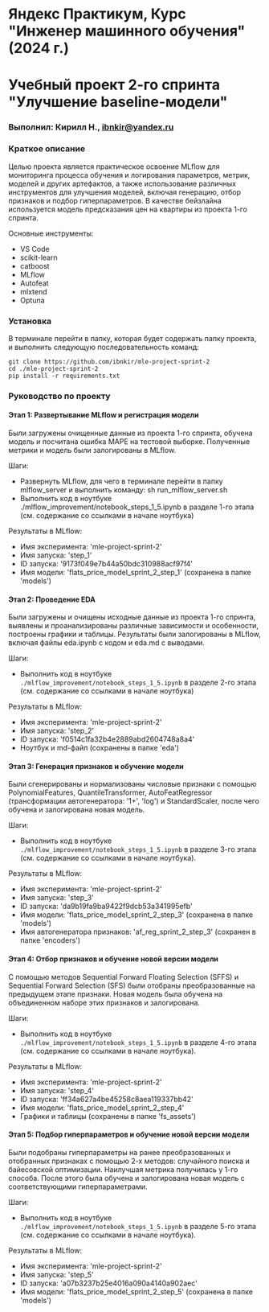 # Яндекс Практикум, Курс "Инженер машинного обучения" (2024 г.)
# Учебный проект 2-го спринта "Улучшение baseline-модели"
### Выполнил: Кирилл Н., ibnkir@yandex.ru

### Краткое описание
Целью проекта является практическое освоение MLflow для мониторинга процесса обучения и логирования параметров, метрик, моделей и других артефактов, а также использование различных инструментов для улучшения моделей, включая генерацию, отбор признаков и подбор гиперпараметров. В качестве бейзлайна используется модель предсказания цен на квартиры из проекта 1-го спринта.

Основные инструменты: 
- VS Code
- scikit-learn 
- catboost
- MLflow
- Autofeat
- mlxtend 
- Optuna 

### Установка
В терминале перейти в папку, которая будет содержать папку проекта, и выполнить следующую последовательность команд:
```
git clone https://github.com/ibnkir/mle-project-sprint-2
cd ./mle-project-sprint-2
pip install -r requirements.txt
```

### Руководство по проекту
#### Этап 1: Развертывание MLflow и регистрация модели
Были загружены очищенные данные из проекта 1-го спринта, обучена модель и посчитана ошибка MAPE на тестовой выборке. Полученные метрики и модель были залогированы в MLflow.

Шаги:
- Развернуть MLflow, для чего в терминале перейти в папку mlflow_server и выполнить команду: sh run_mlflow_server.sh
- Выполнить код в ноутбуке ./mlflow_improvement/notebook_steps_1_5.ipynb в разделе 1-го этапа (см. содержание со ссылками в начале ноутбука)

Результаты в MLflow:
- Имя эксперимента: 'mle-project-sprint-2'
- Имя запуска: 'step_1'
- ID запуска: '9173f049e7b44a50bdc310988acf97f4'
- Имя модели: 'flats_price_model_sprint_2_step_1' (сохранена в папке 'models')

#### Этап 2: Проведение EDA 
Были загружены и очищены исходные данные из проекта 1-го спринта, выявлены и проанализированы различные зависимости и особенности, построены графики и таблицы. Результаты были залогированы в MLflow, включая файлы eda.ipynb с кодом и eda.md с выводами.

Шаги:
- Выполнить код в ноутбуке `./mlflow_improvement/notebook_steps_1_5.ipynb` в разделе 2-го этапа (см. содержание со ссылками в начале ноутбука)

Результаты в MLflow:
- Имя эксперимента: 'mle-project-sprint-2'
- Имя запуска: 'step_2'
- ID запуска: 'f0514c1fa32b4e2889abd2604748a8a4'
- Ноутбук и md-файл (сохранены в папке 'eda')

#### Этап 3: Генерация признаков и обучение модели
Были сгенерированы и нормализованы числовые признаки с помощью PolynomialFeatures, QuantileTransformer, AutoFeatRegressor (трансформации автогенератора: '1+', 'log') и StandardScaler, после чего обучена и залогирована новая модель.

Шаги:
- Выполнить код в ноутбуке `./mlflow_improvement/notebook_steps_1_5.ipynb` в разделе 3-го этапа (см. содержание со ссылками в начале ноутбука).

Результаты в MLflow:
- Имя эксперимента: 'mle-project-sprint-2'
- Имя запуска: 'step_3'
- ID запуска: 'da9b19fa9ba9422f9dcb53a341995efb'
- Имя модели: 'flats_price_model_sprint_2_step_3' (сохранена в папке 'models')
- Имя автогенератора признаков: 'af_reg_sprint_2_step_3' (сохранен в папке 'encoders')

#### Этап 4: Отбор признаков и обучение новой версии модели
С помощью методов Sequential Forward Floating Selection (SFFS) и Sequential Forward Selection (SFS) были отобраны преобразованные на предыдущем этапе признаки. Новая модель была обучена на объединенном наборе этих признаков и залогирована.

Шаги:
- Выполнить код в ноутбуке `./mlflow_improvement/notebook_steps_1_5.ipynb` в разделе 4-го этапа (см. содержание со ссылками в начале ноутбука).

Результаты в MLflow:
- Имя эксперимента: 'mle-project-sprint-2'
- Имя запуска: 'step_4'
- ID запуска: 'ff34a627a4be45258c8aea119337bb42'
- Имя модели: 'flats_price_model_sprint_2_step_4'
- Графики и таблицы (сохранены в папке 'fs_assets')

#### Этап 5: Подбор гиперпараметров и обучение новой версии модели
Были подобраны гиперпараметры на ранее преобразованных и отобранных признаках с помощью 2-х методов: случайного поиска и байесовской оптимизации. Наилучшая метрика получилась у 1-го способа. После этого была обучена и залогирована новая модель с соответствующими гиперпараметрами.

Шаги:
- Выполнить код в ноутбуке `./mlflow_improvement/notebook_steps_1_5.ipynb` в разделе 5-го этапа (см. содержание со ссылками в начале ноутбука).

Результаты в MLflow:
- Имя эксперимента: 'mle-project-sprint-2'
- Имя запуска: 'step_5'
- ID запуска: 'a07b3237b25e4016a090a4140a902aec'
- Имя модели: 'flats_price_model_sprint_2_step_5' (сохранена в папке 'models')
